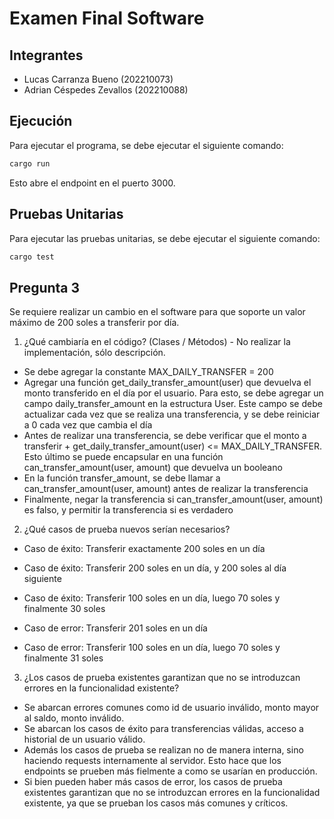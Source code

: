 # Examen Final Software

## Integrantes
- Lucas Carranza Bueno (202210073)
- Adrian Céspedes Zevallos (202210088)


## Ejecución
Para ejecutar el programa, se debe ejecutar el siguiente comando:
```bash
cargo run
```
Esto abre el endpoint en el puerto 3000.


## Pruebas Unitarias
Para ejecutar las pruebas unitarias, se debe ejecutar el siguiente comando:
```bash
cargo test
```


## Pregunta 3
Se requiere realizar un cambio en el software para que soporte un valor máximo de 200 soles a transferir por día.
1. ¿Qué cambiaría en el código? (Clases / Métodos) - No realizar la implementación, sólo descripción.
- Se debe agregar la constante MAX_DAILY_TRANSFER = 200
- Agregar una función get_daily_transfer_amount(user) que devuelva el monto transferido en el día por el usuario. Para esto, se debe agregar un campo daily_transfer_amount en la estructura User. Este campo se debe actualizar cada vez que se realiza una transferencia, y se debe reiniciar a 0 cada vez que cambia el día
- Antes de realizar una transferencia, se debe verificar que el monto a transferir + get_daily_transfer_amount(user) <= MAX_DAILY_TRANSFER. Esto último se puede encapsular en una función can_transfer_amount(user, amount) que devuelva un booleano
- En la función transfer_amount, se debe llamar a can_transfer_amount(user, amount) antes de realizar la transferencia
- Finalmente, negar la transferencia si can_transfer_amount(user, amount) es falso, y permitir la transferencia si es verdadero

2. ¿Qué casos de prueba nuevos serían necesarios?
- Caso de éxito: Transferir exactamente 200 soles en un día
- Caso de éxito: Transferir 200 soles en un día, y 200 soles al día siguiente
- Caso de éxito: Transferir 100 soles en un día, luego 70 soles y finalmente 30 soles

- Caso de error: Transferir 201 soles en un día
- Caso de error: Transferir 100 soles en un día, luego 70 soles y finalmente 31 soles

3. ¿Los casos de prueba existentes garantizan que no se introduzcan errores en la funcionalidad existente?
- Se abarcan errores comunes como id de usuario inválido, monto mayor al saldo, monto inválido.
- Se abarcan los casos de éxito para transferencias válidas, acceso a historial de un usuario válido.
- Además los casos de prueba se realizan no de manera interna, sino haciendo requests internamente al servidor. Esto hace que los endpoints se prueben más fielmente a como se usarían en producción.
- Si bien pueden haber más casos de error, los casos de prueba existentes garantizan que no se introduzcan errores en la funcionalidad existente, ya que se prueban los casos más comunes y críticos.
